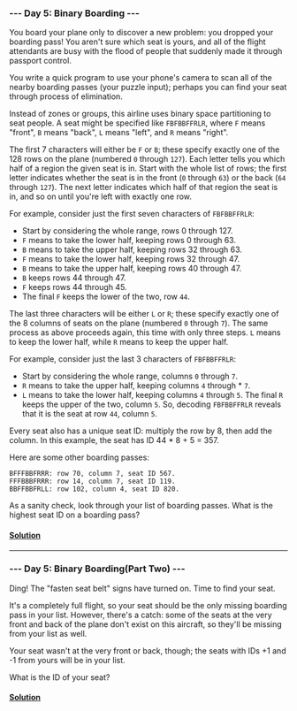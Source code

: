 ### --- Day 5: Binary Boarding ---
You board your plane only to discover a new problem: you dropped your boarding pass! You aren't sure which seat is yours, and all of the flight attendants are busy with the flood of people that suddenly made it through passport control.

You write a quick program to use your phone's camera to scan all of the nearby boarding passes (your puzzle input); perhaps you can find your seat through process of elimination.

Instead of zones or groups, this airline uses binary space partitioning to seat people. A seat might be specified like ```FBFBBFFRLR```, where ```F``` means "front", ```B``` means "back", ```L``` means "left", and ```R``` means "right".

The first 7 characters will either be ```F``` or ```B```; these specify exactly one of the 128 rows on the plane (numbered ```0``` through ```127```). Each letter tells you which half of a region the given seat is in. Start with the whole list of rows; the first letter indicates whether the seat is in the front (```0``` through ```63```) or the back (```64``` through ```127```). The next letter indicates which half of that region the seat is in, and so on until you're left with exactly one row.

For example, consider just the first seven characters of ```FBFBBFFRLR```:

* Start by considering the whole range, rows 0 through 127.
* ```F``` means to take the lower half, keeping rows 0 through 63.
* ```B``` means to take the upper half, keeping rows 32 through 63.
* ```F``` means to take the lower half, keeping rows 32 through 47.
* ```B``` means to take the upper half, keeping rows 40 through 47.
* ```B``` keeps rows 44 through 47.
* ```F``` keeps rows 44 through 45.
* The final ```F``` keeps the lower of the two, row ```44```.
 
The last three characters will be either ```L``` or ```R```; these specify exactly one of the 8 columns of seats on the plane (numbered ```0``` through ```7```). The same process as above proceeds again, this time with only three steps. ```L``` means to keep the lower half, while ```R``` means to keep the upper half.

For example, consider just the last 3 characters of ```FBFBBFFRLR```:

* Start by considering the whole range, columns ```0``` through ```7```.
* ```R``` means to take the upper half, keeping columns ```4``` through * ```7```.
* ```L``` means to take the lower half, keeping columns ```4``` through ```5```.
The final ```R``` keeps the upper of the two, column ```5```.
So, decoding ```FBFBBFFRLR``` reveals that it is the seat at row ```44```, column ```5```.

Every seat also has a unique seat ID: multiply the row by 8, then add the column. In this example, the seat has ID 44 * 8 + 5 = 357.

Here are some other boarding passes:
```
BFFFBBFRRR: row 70, column 7, seat ID 567.
FFFBBBFRRR: row 14, column 7, seat ID 119.
BBFFBBFRLL: row 102, column 4, seat ID 820.
```
As a sanity check, look through your list of boarding passes. What is the highest seat ID on a boarding pass?
#### [Solution](https://github.com/Kabiirk/advent-of-code-2020-entries/blob/main/Day4/Day4.py)

------

### --- Day 5: Binary Boarding(Part Two) ---
Ding! The "fasten seat belt" signs have turned on. Time to find your seat.

It's a completely full flight, so your seat should be the only missing boarding pass in your list. However, there's a catch: some of the seats at the very front and back of the plane don't exist on this aircraft, so they'll be missing from your list as well.

Your seat wasn't at the very front or back, though; the seats with IDs +1 and -1 from yours will be in your list.

What is the ID of your seat?
#### [Solution](https://github.com/Kabiirk/advent-of-code-2020-entries/blob/main/Day4/Day4Part2.py)